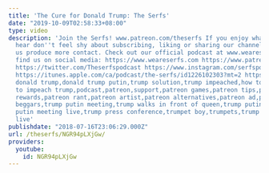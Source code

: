 ```yaml
---
title: 'The Cure for Donald Trump: The Serfs'
date: "2019-10-09T02:58:33+08:00"
type: video
description: 'Join the Serfs! www.patreon.com/theserfs If you enjoy what you see and
  hear don''t feel shy about subscribing, liking or sharing our channel. It helps
  us produce more contact. Check out our official podcast at www.weareserfs.com Or
  find us on social media: https://www.weareserfs.com https://www.patreon.com/theserfs
  https://twitter.com/Theserfspodcast https://www.instagram.com/serfspodcast/ https://www.facebook.com/serfspodcast
  https://itunes.apple.com/ca/podcast/the-serfs/id1226102303?mt=2 https://www.soundcloud.com/theserfs
  donald trump,donald trump putin,trump solution,trump impeached,how to fix trump,how
  to impeach trump,podcast,patreon,support,patreon games,patreon tips,patreon page,patreon
  rewards,patreon rant,patreon artist,patreon alternatives,patreon ad,patreon advice,patreon
  beggars,trump putin meeting,trump walks in front of queen,trump putin news conference,trump
  putin meeting live,trump press conference,trumpet boy,trumpets,trump putin summit
  live'
publishdate: "2018-07-16T23:06:29.000Z"
url: /theserfs/NGR94pLXjGw/
providers:
  youtube:
    id: NGR94pLXjGw
---
```

